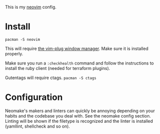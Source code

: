 This is my [neovim](https://neovim.io) config.

# Install

`pacman -S neovim`

This will require [the vim-plug window manager](https://github.com/junegunn/vim-plug). Make sure it is installed properly.

Make sure you run a `:checkhealth` command and follow the instructions to install the ruby client (needed for terraform plugins).

Gutentags will require ctags. `pacman -S ctags`

# Configuration

Neomake's makers and linters can quickly be annoying depending on your habits and the codebase you deal with.
See the neomake config section. Linting will be shown if the filetype is recognized and the linter is installed (yamllint, shellcheck and so on).
